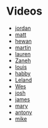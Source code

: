 # Videos

* [jordan](https://www.youtube.com/watch?v=77dW8fJdTD4&feature=youtu.be)
* [matt](https://www.youtube.com/watch?v=b-ai0damwt8&feature=youtu.be)
* [hewan]()
* [martin](https://www.youtube.com/watch?v=o9956WzjkGc)
* [lauren]()
* [Zaneh](https://www.youtube.com/watch?v=-9VKaUEqg6c)
* [louis](https://youtu.be/6PoYdJt2HKc)
* [habby](https://www.youtube.com/watch?v=YcgfRNRLSu4&feature=youtu.be)
* [Leland](https://www.youtube.com/watch?v=LlnmfcMfTQo&feature=youtu.be)
* [Wes](https://www.youtube.com/watch?v=7SWwt-acaVU&feature=youtu.be)
* [josh](https://www.youtube.com/watch?v=qd8rI1f0r9Q)
* [james](https://www.youtube.com/watch?v=EGnwJeEcDVI&feature=youtu.be)
* [mary](https://www.youtube.com/watch?v=fgBgCLQ4KrA&feature=youtu.be)
* [antony](https://www.youtube.com/watch?v=SsD4Sf8XrPs&feature=youtu.be)
* [mike](https://www.youtube.com/watch?v=BnyCI4YIlqs&feature=youtu.be)
